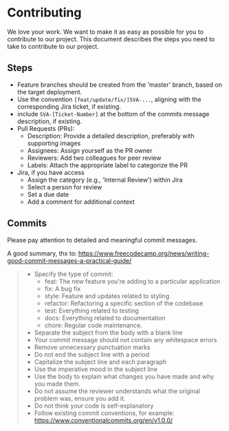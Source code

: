 # Contributing

We love your work. We want to make it as easy as possible for you to contribute to our project. This document describes the steps you need to take to contribute to our project.

## Steps

- Feature branches should be created from the 'master' branch, based on the target deployment.
- Use the convention `[feat/update/fix/]SVA-...`, aligning with the corresponding Jira ticket, if existing.
- include `SVA-[Ticket-Number]` at the bottom of the commits message description, if existing.
- Pull Requests (PRs):
  - Description: Provide a detailed description, preferably with supporting images
  - Assignees: Assign yourself as the PR owner
  - Reviewers: Add two colleagues for peer review
  - Labels: Attach the appropriate label to categorize the PR
- Jira, if you have access
  - Assign the category (e.g., 'Internal Review') within Jira
  - Select a person for review
  - Set a due date
  - Add a comment for additional context

## Commits

Please pay attention to detailed and meaningful commit messages.

A good summary, thx to: https://www.freecodecamp.org/news/writing-good-commit-messages-a-practical-guide/

> - Specify the type of commit:
>   - feat: The new feature you're adding to a particular application
>   - fix: A bug fix
>   - style: Feature and updates related to styling
>   - refactor: Refactoring a specific section of the codebase
>   - test: Everything related to testing
>   - docs: Everything related to documentation
>   - chore: Regular code maintenance.
> - Separate the subject from the body with a blank line
> - Your commit message should not contain any whitespace errors
> - Remove unnecessary punctuation marks
> - Do not end the subject line with a period
> - Capitalize the subject line and each paragraph
> - Use the imperative mood in the subject line
> - Use the body to explain what changes you have made and why you made them.
> - Do not assume the reviewer understands what the original problem was, ensure you add it.
> - Do not think your code is self-explanatory
> - Follow existing commit conventions, for example: https://www.conventionalcommits.org/en/v1.0.0/
